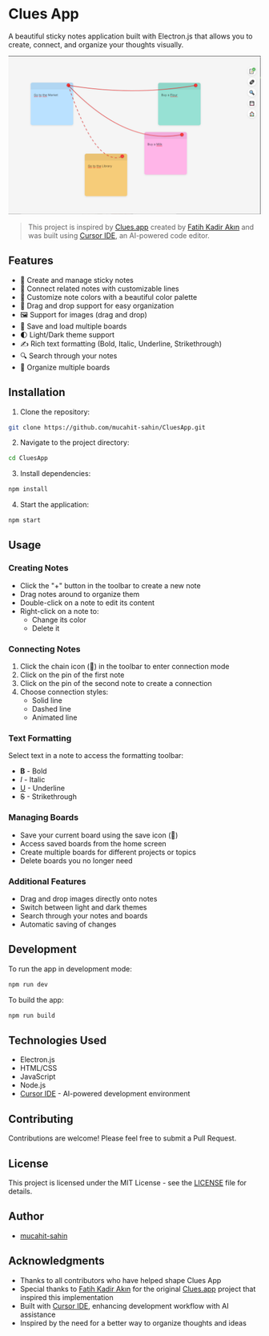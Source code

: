 # Clues App

A beautiful sticky notes application built with Electron.js that allows you to create, connect, and organize your thoughts visually.

<div align="center">
  <img src="screenshots/board.png" alt="Clues App Screenshot" width="800"/>
</div>

> This project is inspired by [Clues.app](https://github.com/f/Clues.app) created by [Fatih Kadir Akın](https://github.com/f) and was built using [Cursor IDE](https://cursor.sh/), an AI-powered code editor.

## Features

- 📝 Create and manage sticky notes
- 🔗 Connect related notes with customizable lines
- 🎨 Customize note colors with a beautiful color palette
- 📱 Drag and drop support for easy organization
- 🖼️ Support for images (drag and drop)
- 💾 Save and load multiple boards
- 🌓 Light/Dark theme support
- ✍️ Rich text formatting (Bold, Italic, Underline, Strikethrough)
- 🔍 Search through your notes
- 📂 Organize multiple boards

## Installation

1. Clone the repository:

```bash
git clone https://github.com/mucahit-sahin/CluesApp.git
```

2. Navigate to the project directory:

```bash
cd CluesApp
```

3. Install dependencies:

```bash
npm install
```

4. Start the application:

```bash
npm start
```

## Usage

### Creating Notes

- Click the "+" button in the toolbar to create a new note
- Drag notes around to organize them
- Double-click on a note to edit its content
- Right-click on a note to:
  - Change its color
  - Delete it

### Connecting Notes

1. Click the chain icon (🔗) in the toolbar to enter connection mode
2. Click on the pin of the first note
3. Click on the pin of the second note to create a connection
4. Choose connection styles:
   - Solid line
   - Dashed line
   - Animated line

### Text Formatting

Select text in a note to access the formatting toolbar:

- **B** - Bold
- _I_ - Italic
- <u>U</u> - Underline
- ~~S~~ - Strikethrough

### Managing Boards

- Save your current board using the save icon (💾)
- Access saved boards from the home screen
- Create multiple boards for different projects or topics
- Delete boards you no longer need

### Additional Features

- Drag and drop images directly onto notes
- Switch between light and dark themes
- Search through your notes and boards
- Automatic saving of changes

## Development

To run the app in development mode:

```bash
npm run dev
```

To build the app:

```bash
npm run build
```

## Technologies Used

- Electron.js
- HTML/CSS
- JavaScript
- Node.js
- [Cursor IDE](https://cursor.sh/) - AI-powered development environment

## Contributing

Contributions are welcome! Please feel free to submit a Pull Request.

## License

This project is licensed under the MIT License - see the [LICENSE](LICENSE) file for details.

## Author

- [mucahit-sahin](https://github.com/mucahit-sahin)

## Acknowledgments

- Thanks to all contributors who have helped shape Clues App
- Special thanks to [Fatih Kadir Akın](https://github.com/f) for the original [Clues.app](https://github.com/f/Clues.app) project that inspired this implementation
- Built with [Cursor IDE](https://cursor.sh/), enhancing development workflow with AI assistance
- Inspired by the need for a better way to organize thoughts and ideas
